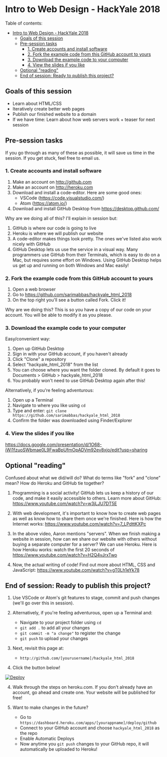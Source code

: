 # Intro to Web Design - HackYale 2018

Table of contents:

- [Intro to Web Design - HackYale 2018](#intro-to-web-design---hackyale-2018)
    - [Goals of this session](#goals-of-this-session)
    - [Pre-session tasks](#pre-session-tasks)
        - [1. Create accounts and install software](#1-create-accounts-and-install-software)
        - [2. Fork the example code from this GitHub account to yours](#2-fork-the-example-code-from-this-github-account-to-yours)
        - [3. Download the example code to your computer](#3-download-the-example-code-to-your-computer)
        - [4. View the slides if you like](#4-view-the-slides-if-you-like)
    - [Optional "reading"](#optional-reading)
    - [End of session: Ready to publish this project?](#end-of-session-ready-to-publish-this-project)

## Goals of this session

* Learn about HTML/CSS
* Iteratively create better web pages
* Publish our finished website to a domain
* If we have time: Learn about how web servers work + teaser for next session

## Pre-session tasks

If you go through as many of these as possible, it will save us time in the session. If you get stuck, feel free to email us.

### 1. Create accounts and install software

1. Make an account on http://github.com
2. Make an account on http://heroku.com
3. Download and install a code-editor. Here are some good ones:
    * VSCode (https://code.visualstudio.com/)
    * Atom (https://atom.io/)
4. Download and install GitHub Desktop from https://desktop.github.com/

Why are we doing all of this? I'll explain in session but:
1. GitHub is where our code is going to live
2. Heroku is where we will publish our website
3. A code-editor makes things look pretty. The ones we've listed also work nicely with GitHub
4. GitHub Desktop lets us use the service in a visual way. Many programmers use GitHub from their Terminals, which is easy to do on a Mac, but requires some effort on Windows. Using GitHub Desktop helps us get up and running on both Windows and Mac easily!

### 2. Fork the example code from this GitHub account to yours

1. Open a web browser
2. Go to https://github.com/sarimabbas/hackyale_html_2018
3. On the top right you'll see a button called Fork. Click it!

Why are we doing this? This is so you have a copy of our code on your account. You will be able to modify it as you please.

### 3. Download the example code to your computer

Easy/convenient way:
1. Open up GitHub Desktop
2. Sign in with your GitHub account, if you haven't already
3. Click "Clone" a repository
4. Select "hackyale_html_2018" from the list
5. You can choose where you want the folder cloned. By default it goes to Documents > GitHub > hackyale_html_2018
6. You probably won't need to use GitHub Desktop again after this!

Alternatively, if you're feeling adventurous:
1. Open up a Terminal
2. Navigate to where you like using `cd`
3. Type and enter: `git clone https://github.com/sarimabbas/hackyale_html_2018`
4. Confirm the folder was downloaded using Finder/Explorer

### 4. View the slides if you like

https://docs.google.com/presentation/d/1O68-iWi1fzuoSWbmae0L9FwaBpUfmOpADVm92ev8xjo/edit?usp=sharing

## Optional "reading"

Confused about what we did/will do? What do terms like "fork" and "clone" mean? How do Heroku and GitHub tie together? 

1. Programming is a social activity! GitHub lets us keep a history of our code, and make it easily accessible to others. Learn more about GitHub: https://www.youtube.com/watch?v=w3jLJU7DT5E

2. With web development, it's important to know how to create web pages as well as know how to share them once we're finished. Here is how the Internet works: https://www.youtube.com/watch?v=7_LPdttKXPc

3. In the above video, Aaron mentions "servers". When we finish making a website in session, how can we share our website with others without buying a separate computer for a server? We can use Heroku. Here is how Heroku works: watch the first 20 seconds of https://www.youtube.com/watch?v=H2Q4vJrxTwo

4. Now, the actual writing of code! Find out more about HTML, CSS and JavaScript: https://www.youtube.com/watch?v=gT0Lh1eYk78

## End of session: Ready to publish this project?

1. Use VSCode or Atom's git features to stage, commit and push changes (we'll go over this in session).  

1. Alternatively, if you're feeling adventurous, open up a Terminal and:
    * Navigate to your project folder using `cd`
    * `git add .` to add all your changes
    * `git commit -m "a change"` to register the change
    * `git push` to upload your changes

2. Next, revisit this page at:
    * `http://github.com/[yourusername]/hackyale_html_2018`
    
3. Click the button below!

[![Deploy](https://www.herokucdn.com/deploy/button.svg)](https://heroku.com/deploy)

4. Walk through the steps on heroku.com. If you don't already have an account, go ahead and create one. Your website will be published for free!

5. Want to make changes in the future?
    * Go to `https://dashboard.heroku.com/apps/[yourappname]/deploy/github`
    * Connect to your GitHub account and choose `hackyale_html_2018` as the repo
    * Enable Automatic Deploys
    * Now anytime you `git push` changes to your GitHub repo, it will automatically be uploaded to Heroku!